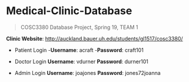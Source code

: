 # Medical-Clinic-Database

> COSC3380 Database Project, Spring 19, TEAM 1


**Clinic Website**: http://auckland.bauer.uh.edu/students/gl1517/cosc3380/

- Patient Login
-**Username**: acraft
-**Password**: craft101

- Doctor Login
**Username**: vdurner
**Password**: durner101

- Admin Login
**Username**: joajones
**Password**: jones72joanna
